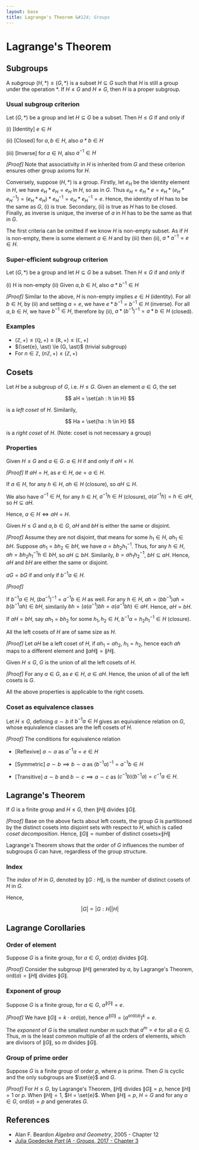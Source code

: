 ```yaml
---
layout: base
title: Lagrange's Theorem &#124; Groups
---
```


# Lagrange's Theorem

## Subgroups

A _subgroup_ $(H, \ast) \le (G, \ast)$ is a subset $H \subseteq G$ such that $H$ is still a group under the operation $\ast$.
If $H \le G$ and $H \not = G$, then $H$ is a proper subgroup.

### Usual subgroup criterion

Let $(G, \ast)$ be a group and let $H \subseteq G$ be a subset. Then $H \le G$ if and only if

(i) [Identity] $e \in H$

(ii) [Closed] for $a, b \in H$, also $a \ast b \in H$

(iii) [Inverse] for $a \in H$, also $a^{-1} \in H$

_[Proof]_ Note that associativity in $H$ is inherited from $G$ and these criterion ensures other group axioms for $H$.

Conversely, suppose $(H, \ast)$ is a group.
Firstly, let $e_H$ be the identity element in $H$, we have $e_H \ast e_H = e_H$ in $H$, so as in $G$.
Thus $e_H = e_H \ast e = e_H \ast (e_H \ast e_H^{-1}) = (e_H \ast e_H) \ast e_H^{-1} = e_H \ast e_H^{-1} = e$.
Hence, the identity of $H$ has to be the same as $G$, (i) is true.
Secondary, (ii) is true as $H$ has to be closed.
Finally, as inverse is unique, the inverse of $a$ in $H$ has to be the same as that in $G$.

The first criteria can be omitted if we know $H$ is non-empty subset.
As if $H$ is non-empty, there is some element $a \in H$ and by (iii) then (ii), $a \ast a^{-1} = e \in H$.

### Super-efficient subgroup criterion

Let $(G, \ast)$ be a group and let $H \subseteq G$ be a subset. Then $H \le G$ if and only if

(i) H is non-empty
(ii) Given $a, b \in H$, also $a \ast b^{-1} \in H$

_[Proof]_ Similar to the above, $H$ is non-empty implies $e \in H$ (identity).
For all $b \in H$, by (ii) and setting $a = e$, we have $e \ast b^{-1} = b^{-1} \in H$ (inverse).
For all $a, b \in H$, we have $b^{-1} \in H$, therefore by (ii), $a \ast (b^{-1})^{-1} = a \ast b \in H$ (closed).

### Examples

* $(\mathbb{Z}, +) \le (\mathbb{Q}, +) \le (\mathbb{R}, +) \le (\mathbb{C}, +)$
* $(\set{e}, \ast) \le (G, \ast)$ (trivial subgroup)
* For $n \in \mathbb{Z}$, ($n\mathbb{Z}, +) \le (\mathbb{Z}, +)$

## Cosets

Let $H$ be a subgroup of $G$, i.e. $H \le G$. Given an element $a \in G$, the set

$$
aH = \set{ah : h \in H}
$$

is a _left coset_ of $H$. Similarily,

$$
Ha = \set{ha : h \in H}
$$

is a _right coset_ of $H$. (Note: coset is not necessary a group)

### Properties

Given $H \le G$ and $a \in G$. $a \in H$ if and only if $aH = H$.

_[Proof]_ If $aH = H$, as $e \in H$, $ae = a \in H$.

If $a \in H$, for any $h \in H$, $ah \in H$ (closure), so $aH \subseteq H$.

We also have $a^{-1} \in H$, for any $h \in H$, $a^{-1}h \in H$ (closure), $a(a^{-1}h) = h \in aH$, so $H \subseteq aH$.

Hence, $a \in H \iff aH = H$.

Given $H \le G$ and $a, b \in G$, $aH$ and $bH$ is either the same or disjoint.

_[Proof]_ Assume they are not disjoint, that means for some $h_1 \in H$, $ah_1 \in bH$.
Suppose $ah_1 = bh_2 \in bH$, we have $a = bh_2h_1^{-1}$.
Thus, for any $h \in H$, $ah = bh_2h_1^{-1}h \in bH$, so $aH \subseteq bH$.
Similarily, $b = ah_1h_2^{-1}$, $bH \subseteq aH$.
Hence, $aH$ and $bH$ are either the same or disjoint.

$aG = bG$ if and only if $b^{-1}a \in H$.

_[Proof]_

If $b^{-1}a \in H$, $(ba^{-1})^{-1} = a^{-1}b \in H$ as well.
For any $h \in H$, $ah = (bb^{-1})ah = b(b^{-1}ah) \in bH$, similarily $bh = (a(a^{-1})bh = a(a^{-1}bh) \in aH$. Hence, $aH = bH$.

If $aH = bH$, say $ah_1 = bh_2$ for some $h_1, h_2 \in H$, $b^{-1}a = h_2h_1^{-1} \in H$ (closure).

All the left cosets of $H$ are of same size as $H$.

_[Proof]_ Let $aH$ be a left coset of $H$, if $ah_1 = ah_2$, $h_1 = h_2$, hence each $ah$ maps to a different element and $\|aH\| = \|H\|$.

Given $H \le G$, $G$ is the union of all the left cosets of $H$.

_[Proof]_ For any $a \in G$, as $e \in H$, $a \in aH$. Hence, the union of all of the left cosets is $G$.

All the above properties is applicable to the right cosets.

### Coset as equivalence classes

Let $H \le G$, defining $a \sim b$ if $b^{-1}a \in H$ gives an equivalence relation on $G$, whose equivalence classes are the left cosets of $H$.

_[Proof]_ The conditions for equivalence relation

* [Reflexive] $a \sim a$ as $a^{-1}a = e \in H$

* [Symmetric] $a \sim b \implies b \sim a$ as $(b^{-1}a)^{-1} = a^{-1}b \in H$

* [Transitive] $a \sim b$ and $b \sim c \implies a \sim c$ as $(c^{-1}b)(b^{-1}a) = c^{-1}a \in H$.

## Lagrange's Theorem

If $G$ is a finite group and $H \le G$, then $\|H\|$ divides $\|G\|$.

_[Proof]_ Base on the above facts about left cosets, the group $G$ is partitioned by the distinct cosets into disjoint sets with respect to $H$, which is called _coset decomposition_.
Hence, $\|G\| = \text{number of distinct cosets} \times \|H\|$

Lagrange's Theorem shows that the order of $G$ influences the number of subgroups $G$ can have, regardless of the group structure.

### Index

The _index_ of $H$ in $G$, denoted by $\|G:H\|$, is the number of distinct cosets of $H$ in $G$.

Hence,

$$
|G| = |G:H||H|
$$

## Lagrange Corollaries

### Order of element

Suppose $G$ is a finite group, for $a \in G$, $\text{ord}(a)$ divides $\|G\|$.

_[Proof]_ Consider the subgroup $\|H\|$ generated by $a$, by Lagrange's Theorem, $\text{ord}(a) = \|H\|$ divides $\|G\|$.

### Exponent of group

Suppose $G$ is a finite group, for $a \in G$, $a^{\|G\|} = e$.

_[Proof]_ We have $\|G\| = k \cdot \text{ord}(a)$, hence $a^{\|G\|} = (a^{\text{ord}(a)})^k = e$.

The _exponent_ of $G$ is the smallest number $m$ such that $a^m = e$ for all $a \in G$.
Thus, $m$ is the least common multiple of all the orders of elements, which are divisors of $\|G\|$, so $m$ divides $\|G\|$.

### Group of prime order

Suppose $G$ is a finite group of order $p$, where $p$ is prime. Then $G$ is cyclic and the only subgroups are $\set{e}$ and $G$.

_[Proof]_ For $H \le G$, by Lagrange's Theorem, $\|H\|$ divides $\|G\| = p$, hence $\|H\| = 1$ or $p$.
When $\|H\| = 1$, $H = \set{e}$. When $\|H\| = p$, $H = G$ and for any $a \in G$, $\text{ord}(a) = p$ and generates $G$.

## References

* Alan F. Beardon _Algebra and Geometry_, 2005 - Chapter 12
* [Julia Goedecke _Part IA - Groups_, 2017 - Chapter 3](https://www.julia-goedecke.de/pdf/GroupsNotes.pdf)

